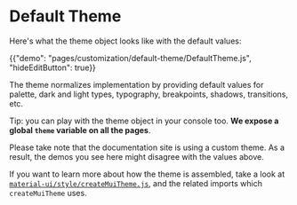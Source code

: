 # Default Theme

Here's what the theme object looks like with the default values:

{{"demo": "pages/customization/default-theme/DefaultTheme.js", "hideEditButton": true}}

The theme normalizes implementation by providing default values for palette, dark and light types, typography, breakpoints, shadows, transitions, etc.

Tip: you can play with the theme object in your console too.
**We expose a global `theme` variable on all the pages**.

Please take note that the documentation site is using a custom theme. As a result, the demos
you see here might disagree with the values above.

If you want to learn more about how the theme is assembled, take a look at [`material-ui/style/createMuiTheme.js`](https://github.com/mui-org/material-ui/blob/master/packages/material-ui/src/styles/createMuiTheme.js),
and the related imports which `createMuiTheme` uses.
